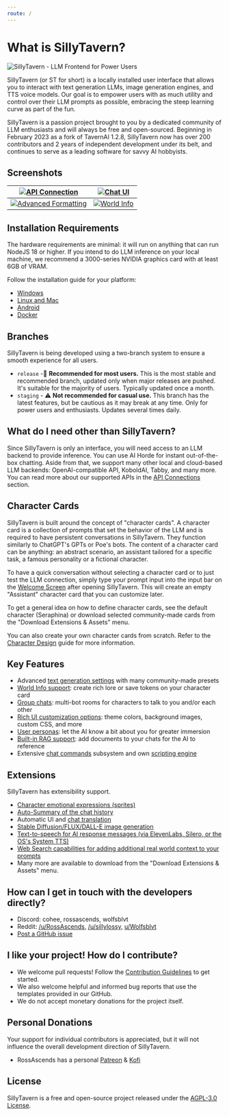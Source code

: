 ```yaml
---
route: /
---
```


# What is SillyTavern?

![SillyTavern - LLM Frontend for Power Users](/static/banner.png)

SillyTavern (or ST for short) is a locally installed user interface that allows you to interact with text generation LLMs, image generation engines, and TTS voice models. Our goal is to empower users with as much utility and control over their LLM prompts as possible, embracing the steep learning curve as part of the fun.

SillyTavern is a passion project brought to you by a dedicated community of LLM enthusiasts and will always be free and open-sourced. Beginning in February 2023 as a fork of TavernAI 1.2.8, SillyTavern now has over 200 contributors and 2 years of independent development under its belt, and continues to serve as a leading software for savvy AI hobbyists.

## Screenshots

|   [![API Connection](/static/screenshot1.jpg)](/static/screenshot1.jpg)    |  [![Chat UI](/static/screenshot2.jpg)](/static/screenshot2.jpg)   |
|:--------------------------------------------------------------------------:|:-----------------------------------------------------------------:|
| [![Advanced Formatting](/static/screenshot3.jpg)](/static/screenshot3.jpg) | [![World Info](/static/screenshot4.jpg)](/static/screenshot4.jpg) |

## Installation Requirements

The hardware requirements are minimal: it will run on anything that can run NodeJS 18 or higher. If you intend to do LLM inference on your local machine, we recommend a 3000-series NVIDIA graphics card with at least 6GB of VRAM.

Follow the installation guide for your platform:

* [Windows](/Installation/Windows.md)
* [Linux and Mac](/Installation/LinuxMacOS.md)
* [Android](/Installation/Android.md)
* [Docker](/Installation/Docker.md)

## Branches

SillyTavern is being developed using a two-branch system to ensure a smooth experience for all users.

* `release` -🌟 **Recommended for most users.** This is the most stable and recommended branch, updated only when major releases are pushed. It's suitable for the majority of users. Typically updated once a month.
* `staging` - ⚠️ **Not recommended for casual use.** This branch has the latest features, but be cautious as it may break at any time. Only for power users and enthusiasts. Updates several times daily.

## What do I need other than SillyTavern?

Since SillyTavern is only an interface, you will need access to an LLM backend to provide inference. You can use AI Horde for instant out-of-the-box chatting. Aside from that, we support many other local and cloud-based LLM backends: OpenAI-compatible API, KoboldAI, Tabby, and many more. You can read more about our supported APIs in the [API Connections](/Usage/API_Connections/index.md) section.

## Character Cards

SillyTavern is built around the concept of "character cards". A character card is a collection of prompts that set the behavior of the LLM and is required to have persistent conversations in SillyTavern. They function similarly to ChatGPT's GPTs or Poe's bots. The content of a character card can be anything: an abstract scenario, an assistant tailored for a specific task, a famous personality or a fictional character.

To have a quick conversation without selecting a character card or to just test the LLM connection, simply type your prompt input into the input bar on the [Welcome Screen](/Usage/welcome-assistants.md) after opening SillyTavern. This will create an empty "Assistant" character card that you can customize later.

To get a general idea on how to define character cards, see the default character (Seraphina) or download selected community-made cards from the "Download Extensions & Assets" menu.

You can also create your own character cards from scratch. Refer to the [Character Design](/Usage/Characters/characterdesign.md) guide for more information.

## Key Features

* Advanced [text generation settings](/Usage/Prompts/advancedformatting.md) with many community-made presets
* [World Info support](Usage/worldinfo.md): create rich lore or save tokens on your character card
* [Group chats](/Usage/Characters/groupchats.md): multi-bot rooms for characters to talk to you and/or each other
* [Rich UI customization options](/Usage/User_Settings/uicustomization.md): theme colors, background images, custom CSS, and more
* [User personas](/Usage/personas.md): let the AI know a bit about you for greater immersion
* [Built-in RAG support](/Usage/Characters/data-bank.md): add documents to your chats for the AI to reference
* Extensive [chat commands](/Usage/Chatting/slashcommands.md) subsystem and own [scripting engine](/For_Contributors/st-script.md)

## Extensions

SillyTavern has extensibility support.

* [Character emotional expressions (sprites)](/extensions/Expression-Images.md)
* [Auto-Summary of the chat history](/extensions/Summarize.md)
* Automatic UI and [chat translation](extensions/Translation.md)
* [Stable Diffusion/FLUX/DALL-E image generation](/extensions/Stable-Diffusion.md)
* [Text-to-speech for AI response messages (via ElevenLabs, Silero, or the OS's System TTS)](/extensions/TTS.md)
* [Web Search capabilities for adding additional real world context to your prompts](/extensions/WebSearch.md)
* Many more are available to download from the "Download Extensions & Assets" menu.

## How can I get in touch with the developers directly?

* Discord: cohee, rossascends, wolfsblvt
* Reddit: [/u/RossAscends](https://www.reddit.com/user/RossAscends/), [/u/sillylossy](https://www.reddit.com/user/sillylossy/), [u/Wolfsblvt](https://www.reddit.com/user/Wolfsblvt/)
* [Post a GitHub issue](https://github.com/SillyTavern/SillyTavern/issues)

## I like your project! How do I contribute?

* We welcome pull requests! Follow the [Contribution Guidelines](https://github.com/SillyTavern/SillyTavern/blob/release/CONTRIBUTING.md) to get started.
* We also welcome helpful and informed bug reports that use the templates provided in our GitHub.
* We do not accept monetary donations for the project itself.

## Personal Donations

Your support for individual contributors is appreciated, but it will not influence the overall development direction of SillyTavern.

* RossAscends has a personal [Patreon](https://www.patreon.com/RossAscends) & [Kofi](https://ko-fi.com/rossascends)

## License

SillyTavern is a free and open-source project released under the [AGPL-3.0 License](https://github.com/SillyTavern/SillyTavern/blob/release/LICENSE).

